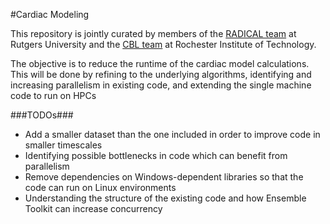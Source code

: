 #Cardiac Modeling

This repository is jointly curated by members of the [RADICAL team](http://radical.rutgers.edu/) at Rutgers University and the [CBL team](https://people.rit.edu/lxwast/Linwei_Wangs_HomePage/CBL.html) at Rochester Institute of Technology.

The objective is to reduce the runtime of the cardiac model calculations. This will be done by refining to the underlying algorithms, identifying and increasing parallelism in existing code, and extending the single machine code to run on HPCs 

###TODOs###
* Add a smaller dataset than the one included in order to improve code in smaller timescales
* Identifying possible bottlenecks in code which can benefit from parallelism
* Remove dependencies on Windows-dependent libraries so that the code can run on Linux environments
* Understanding the structure of the existing code and how Ensemble Toolkit can increase concurrency
